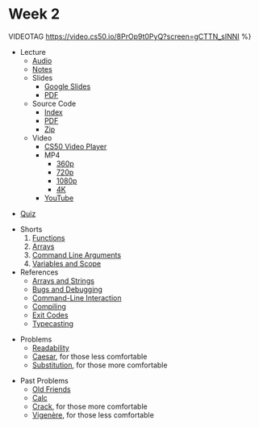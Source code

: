 # Week 2

VIDEOTAG https://video.cs50.io/8PrOp9t0PyQ?screen=gCTTN_sINNI %}

- Lecture
    * [Audio](https://cdn.cs50.net/2019/fall/lectures/2/lecture2.mp3.download)
    * [Notes](../../notes/2/)
    + Slides
        * [Google Slides](https://docs.google.com/presentation/d/1BPOm4VNOmlOLKzwOHPYR3FXEXLiJbOW3MSKdp1wMNnk/edit?usp=sharing)
        * [PDF](https://cdn.cs50.net/2019/fall/lectures/2/lecture2.pdf)
    + Source Code
        * [Index](https://cdn.cs50.net/2019/fall/lectures/2/src2/)
        * [PDF](https://cdn.cs50.net/2019/fall/lectures/2/src2.pdf)
        * [Zip](https://cdn.cs50.net/2019/fall/lectures/2/src2.zip)
    + Video
        * [CS50 Video Player](https://video.cs50.io/8PrOp9t0PyQ?screen=gCTTN_sINNI)
        + MP4
            * [360p](https://cdn.cs50.net/2019/fall/lectures/2/lecture2-360p.mp4.download)
            * [720p](https://cdn.cs50.net/2019/fall/lectures/2/lecture2-720p.mp4.download)
            * [1080p](https://cdn.cs50.net/2019/fall/lectures/2/lecture2-1080p.mp4.download)
            * [4K](https://cdn.cs50.net/2019/fall/lectures/2/lecture2-4k.mp4.download)
        * [YouTube](https://youtu.be/8PrOp9t0PyQ)
* [Quiz](../../quizzes/2/)
+ Shorts
    1. [Functions](https://www.youtube.com/embed/b7-0sb-DV84)
    1. [Arrays](https://www.youtube.com/embed/mISkNAfWl8k)
    1. [Command Line Arguments](https://www.youtube.com/embed/AI6Ccfno6Pk)
    1. [Variables and Scope](https://www.youtube.com/embed/GiFbdVGjF9I)
+ References
    * [Arrays and Strings](../../references/arrays_and_strings.pdf)
    * [Bugs and Debugging](../../references/bugs_and_debugging.pdf)
    * [Command-Line Interaction](../../references/command-line_interaction.pdf)
    * [Compiling](../../references/compiling.pdf)
    * [Exit Codes](../../references/exit_codes.pdf)
    * [Typecasting](../../references/typecasting.pdf)
- Problems
    * [Readability](../../psets/2/readability/)
    * [Caesar](../../psets/2/caesar/), for those less comfortable
    * [Substitution](../../psets/2/substitution/), for those more comfortable
+ Past Problems
    * [Old Friends](https://docs.cs50.net/2019/ap/problems/friends/friends.html)
    * [Calc](https://docs.cs50.net/2019/ap/problems/calc/calc.html)
    * [Crack](https://docs.cs50.net/2019/ap/problems/crack/crack.html), for those more comfortable
    * [Vigenère](https://docs.cs50.net/2019/ap/problems/vigenere/vigenere.html), for those less comfortable

